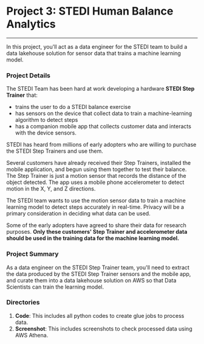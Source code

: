 # Project 3: STEDI Human Balance Analytics
--------------------------
In this project, you'll act as a data engineer for the STEDI team to build a data lakehouse solution for sensor data that trains a machine learning model.

### Project Details
The STEDI Team has been hard at work developing a hardware **STEDI Step Trainer** that:
* trains the user to do a STEDI balance exercise
* has sensors on the device that collect data to train a machine-learning algorithm to detect steps
* has a companion mobile app that collects customer data and interacts with the device sensors.

STEDI has heard from millions of early adopters who are willing to purchase the STEDI Step Trainers and use them.

Several customers have already received their Step Trainers, installed the mobile application, and begun using them together to test their balance. The Step Trainer is just a motion sensor that records the distance of the object detected. The app uses a mobile phone accelerometer to detect motion in the X, Y, and Z directions.

The STEDI team wants to use the motion sensor data to train a machine learning model to detect steps accurately in real-time. Privacy will be a primary consideration in deciding what data can be used.

Some of the early adopters have agreed to share their data for research purposes. **Only these customers' Step Trainer and accelerometer data should be used in the training data for the machine learning model.**

### Project Summary
As a data engineer on the STEDI Step Trainer team, you'll need to extract the data produced by the STEDI Step Trainer sensors and the mobile app, and curate them into a data lakehouse solution on AWS so that Data Scientists can train the learning model.

### Directories
1. **Code**: This includes all python codes to create glue jobs to process data.
2. **Screenshot**: This includes screenshots to check processed data using AWS Athena.

